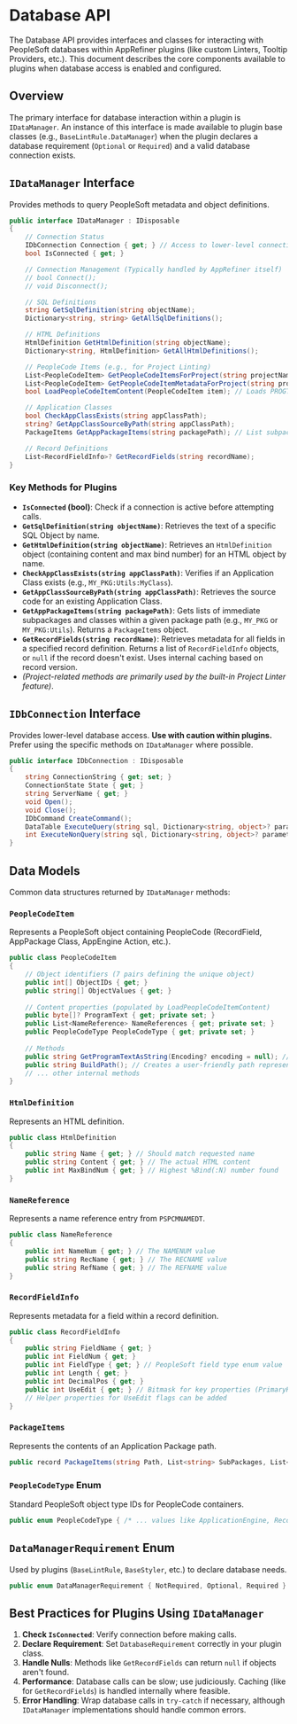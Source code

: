 # Database API

The Database API provides interfaces and classes for interacting with PeopleSoft databases within AppRefiner plugins (like custom Linters, Tooltip Providers, etc.). This document describes the core components available to plugins when database access is enabled and configured.

## Overview

The primary interface for database interaction within a plugin is `IDataManager`. An instance of this interface is made available to plugin base classes (e.g., `BaseLintRule.DataManager`) when the plugin declares a database requirement (`Optional` or `Required`) and a valid database connection exists.

## `IDataManager` Interface

Provides methods to query PeopleSoft metadata and object definitions.

```csharp
public interface IDataManager : IDisposable
{
    // Connection Status
    IDbConnection Connection { get; } // Access to lower-level connection (use with caution)
    bool IsConnected { get; }

    // Connection Management (Typically handled by AppRefiner itself)
    // bool Connect();
    // void Disconnect();

    // SQL Definitions
    string GetSqlDefinition(string objectName);
    Dictionary<string, string> GetAllSqlDefinitions();

    // HTML Definitions
    HtmlDefinition GetHtmlDefinition(string objectName);
    Dictionary<string, HtmlDefinition> GetAllHtmlDefinitions();

    // PeopleCode Items (e.g., for Project Linting)
    List<PeopleCodeItem> GetPeopleCodeItemsForProject(string projectName);
    List<PeopleCodeItem> GetPeopleCodeItemMetadataForProject(string projectName);
    bool LoadPeopleCodeItemContent(PeopleCodeItem item); // Loads PROGTXT for an item

    // Application Classes
    bool CheckAppClassExists(string appClassPath);
    string? GetAppClassSourceByPath(string appClassPath);
    PackageItems GetAppPackageItems(string packagePath); // List subpackages/classes

    // Record Definitions
    List<RecordFieldInfo>? GetRecordFields(string recordName);
}
```

### Key Methods for Plugins

-   **`IsConnected` (bool)**: Check if a connection is active before attempting calls.
-   **`GetSqlDefinition(string objectName)`**: Retrieves the text of a specific SQL Object by name.
-   **`GetHtmlDefinition(string objectName)`**: Retrieves an `HtmlDefinition` object (containing content and max bind number) for an HTML object by name.
-   **`CheckAppClassExists(string appClassPath)`**: Verifies if an Application Class exists (e.g., `MY_PKG:Utils:MyClass`).
-   **`GetAppClassSourceByPath(string appClassPath)`**: Retrieves the source code for an existing Application Class.
-   **`GetAppPackageItems(string packagePath)`**: Gets lists of immediate subpackages and classes within a given package path (e.g., `MY_PKG` or `MY_PKG:Utils`). Returns a `PackageItems` object.
-   **`GetRecordFields(string recordName)`**: Retrieves metadata for all fields in a specified record definition. Returns a list of `RecordFieldInfo` objects, or `null` if the record doesn't exist. Uses internal caching based on record version.
-   *(Project-related methods are primarily used by the built-in Project Linter feature)*.

## `IDbConnection` Interface

Provides lower-level database access. **Use with caution within plugins.** Prefer using the specific methods on `IDataManager` where possible.

```csharp
public interface IDbConnection : IDisposable
{
    string ConnectionString { get; set; }
    ConnectionState State { get; }
    string ServerName { get; }
    void Open();
    void Close();
    IDbCommand CreateCommand();
    DataTable ExecuteQuery(string sql, Dictionary<string, object>? parameters = null);
    int ExecuteNonQuery(string sql, Dictionary<string, object>? parameters = null);
}
```

## Data Models

Common data structures returned by `IDataManager` methods:

### `PeopleCodeItem`

Represents a PeopleSoft object containing PeopleCode (RecordField, AppPackage Class, AppEngine Action, etc.).

```csharp
public class PeopleCodeItem
{
    // Object identifiers (7 pairs defining the unique object)
    public int[] ObjectIDs { get; }
    public string[] ObjectValues { get; }
    
    // Content properties (populated by LoadPeopleCodeItemContent)
    public byte[]? ProgramText { get; private set; }
    public List<NameReference> NameReferences { get; private set; }
    public PeopleCodeType PeopleCodeType { get; private set; }
    
    // Methods
    public string GetProgramTextAsString(Encoding? encoding = null); // Decodes ProgramText
    public string BuildPath(); // Creates a user-friendly path representation
    // ... other internal methods
}
```

### `HtmlDefinition`

Represents an HTML definition.

```csharp
public class HtmlDefinition
{
    public string Name { get; } // Should match requested name
    public string Content { get; } // The actual HTML content
    public int MaxBindNum { get; } // Highest %Bind(:N) number found
}
```

### `NameReference`

Represents a name reference entry from `PSPCMNAMEDT`.

```csharp
public class NameReference
{
    public int NameNum { get; } // The NAMENUM value
    public string RecName { get; } // The RECNAME value
    public string RefName { get; } // The REFNAME value
}
```

### `RecordFieldInfo`

Represents metadata for a field within a record definition.

```csharp
public class RecordFieldInfo
{
    public string FieldName { get; }
    public int FieldNum { get; }
    public int FieldType { get; } // PeopleSoft field type enum value
    public int Length { get; }
    public int DecimalPos { get; }
    public int UseEdit { get; } // Bitmask for key properties (PrimaryKey, SearchKey, etc.)
    // Helper properties for UseEdit flags can be added
}
```

### `PackageItems`

Represents the contents of an Application Package path.

```csharp
public record PackageItems(string Path, List<string> SubPackages, List<string> Classes);
```

### `PeopleCodeType` Enum

Standard PeopleSoft object type IDs for PeopleCode containers.

```csharp
public enum PeopleCodeType { /* ... values like ApplicationEngine, RecordField, ApplicationPackage ... */ }
```

## `DataManagerRequirement` Enum

Used by plugins (`BaseLintRule`, `BaseStyler`, etc.) to declare database needs.

```csharp
public enum DataManagerRequirement { NotRequired, Optional, Required }
```

## Best Practices for Plugins Using `IDataManager`

1.  **Check `IsConnected`**: Verify connection before making calls.
2.  **Declare Requirement**: Set `DatabaseRequirement` correctly in your plugin class.
3.  **Handle Nulls**: Methods like `GetRecordFields` can return `null` if objects aren't found.
4.  **Performance**: Database calls can be slow; use judiciously. Caching (like for `GetRecordFields`) is handled internally where feasible.
5.  **Error Handling**: Wrap database calls in `try-catch` if necessary, although `IDataManager` implementations should handle common errors.

